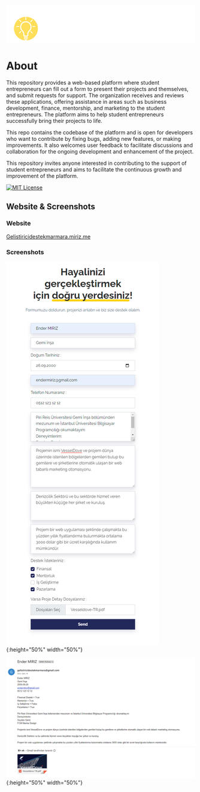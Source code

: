 
![Logo](image/seconnect.png)

    
# About

This repository provides a web-based platform where student entrepreneurs can fill out a form to present their projects and themselves, and submit requests for support. The organization receives and reviews these applications, offering assistance in areas such as business development, finance, mentorship, and marketing to the student entrepreneurs. The platform aims to help student entrepreneurs successfully bring their projects to life.

This repo contains the codebase of the platform and is open for developers who want to contribute by fixing bugs, adding new features, or making improvements. It also welcomes user feedback to facilitate discussions and collaboration for the ongoing development and enhancement of the project.

This repository invites anyone interested in contributing to the support of student entrepreneurs and aims to facilitate the continuous growth and improvement of the platform.

[![MIT License](https://img.shields.io/badge/License-MIT-green.svg)](https://choosealicense.com/licenses/mit/)
## Website & Screenshots
### Website
[Gelistiricidestekmarmara.miriz.me](https://gelistiricidestekmarmara.miriz.me/)

### Screenshots

![Form](image/Seconnectform.png){:height="50%" width="50%"}

![E-Mail](image/seconnectmail.png){:height="50%" width="50%"}
